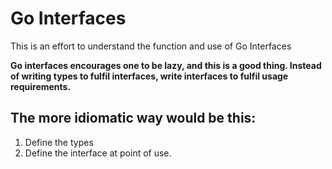 # Go Interfaces

This is an effort to understand the function and use of Go Interfaces

**Go interfaces encourages one to be lazy, and this is a good thing. Instead of writing types to fulfil interfaces, write interfaces to fulfil usage requirements.**

## The more idiomatic way would be this:

1. Define the types
2. Define the interface at point of use.
